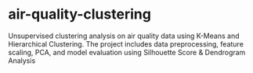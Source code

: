 # air-quality-clustering
Unsupervised clustering analysis on air quality data using K-Means and Hierarchical Clustering. The project includes data preprocessing, feature scaling, PCA, and model evaluation using Silhouette Score &amp; Dendrogram Analysis
